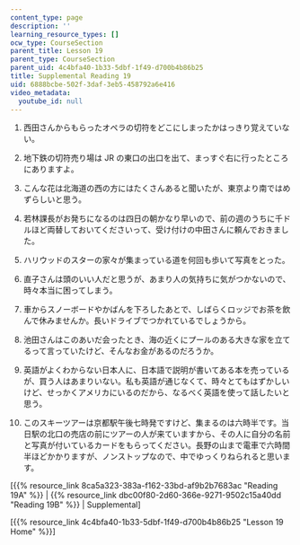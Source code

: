 ```yaml
---
content_type: page
description: ''
learning_resource_types: []
ocw_type: CourseSection
parent_title: Lesson 19
parent_type: CourseSection
parent_uid: 4c4bfa40-1b33-5dbf-1f49-d700b4b86b25
title: Supplemental Reading 19
uid: 6888bcbe-502f-3daf-3eb5-458792a6e416
video_metadata:
  youtube_id: null
---
```


1.  西田さんからもらったオペラの切符をどこにしまったかはっきり覚えていない。  
    
2.  地下鉄の切符売り場は JR の東口の出口を出て、まっすぐ右に行ったところにありますよ。  
    
3.  こんな花は北海道の西の方にはたくさんあると聞いたが、東京より南ではめずらしいと思う。  
    
4.  若林課長がお発ちになるのは四日の朝かなり早いので、前の週のうちに千ドルほど両替しておいてくださいって、受け付けの中田さんに頼んでおきました。  
    
5.  ハリウッドのスターの家々が集まっている道を何回も歩いて写真をとった。  
    
6.  直子さんは頭のいい人だと思うが、あまり人の気持ちに気がつかないので、時々本当に困ってしまう。  
    
7.  車からスノーボードやかばんを下ろしたあとで、しばらくロッジでお茶を飲んで休みませんか。長いドライブでつかれているでしょうから。  
    
8.  池田さんはこのあいだ会ったとき、海の近くにプールのある大きな家を立てるって言っていたけど、そんなお金があるのだろうか。  
    
9.  英語がよくわからない日本人に、日本語で説明が書いてある本を売っているが、買う人はあまりいない。私も英語が通じなくて、時々とてもはずかしいけど、せっかくアメリカにいるのだから、なるべく英語を使って話したいと思う。  
    
10.  このスキーツアーは京都駅午後七時発ですけど、集まるのは六時半です。当日駅の北口の売店の前にツアーの人が来ていますから、その人に自分の名前と写真が付いているカードをもらってください。長野の山まで電車で六時間半ほどかかりますが、ノンストップなので、中でゆっくりねられると思います。

\[{{% resource_link 8ca5a323-383a-f162-33bd-af9b2b7683ac "Reading 19A" %}} | {{% resource_link dbc00f80-2d60-366e-9271-9502c15a40dd "Reading 19B" %}} | Supplemental\]

\[{{% resource_link 4c4bfa40-1b33-5dbf-1f49-d700b4b86b25 "Lesson 19 Home" %}}\]